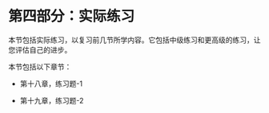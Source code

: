 # 第四部分：实际练习

本节包括实际练习，以复习前几节所学内容。它包括中级练习和更高级的练习，让您评估自己的进步。

本节包括以下章节：

+   第十八章，练习题-1

+   第十九章，练习题-2
